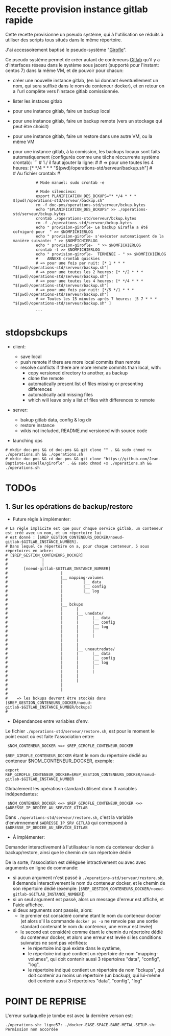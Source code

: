# Recette provision instance gitlab rapide

Cette recette provisionne un pseudo système, qui à l'utilisation se réduits à utiliser des scripts tous situés dans le même répertoire.

J'ai accessoirement baptisé le pseudo-système "[Girofle](#)".

Ce pseudo système permet de créer autant de conteneurs [Gitlab](https://gitlab.io) qu'il y a d'interfaces réseau dans le système sous jacent (supporté pour l'instant: centos 7) 
dans la même VM, et de pouvoir pour chacun:
* créer une nouvelle instance gitlab, (en lui donnant éventuellement un nom, qui sera suffixé dans le nom du conteneur docker), et en retour on a l'url complète vers l'instace gitlab comissionnée.
* lister les instaces gitlab
* pour une instance gitlab, faire un backup local
* pour une instance gitlab, faire un backup remote (vers un stockage qui peut être choisit)
* pour une instance gitlab, faire un restore dans une autre VM, ou la même VM
* pour une instance gitlab, à la comission, les backups locaux sont faits automatiquement (configurés comme une tâche réccurrente système crontab):
				```
				# 1./ il faut ajouter la ligne:
				# 
				# => pour une toutes les 4 heures: [* */4 * * * "$(pwd)/operations-std/serveur/backup.sh"]
				#  
				# Au fichier crontab:
				# 

				# Mode manuel: sudo crontab -e

				# Mode silencieux:
				export PLANIFICATION_DES_BCKUPS="* */4 * * *   $(pwd)/operations-std/serveur/backup.sh"
				rm -f doc-pms/operations-std/serveur/bckup.kytes
				echo "$PLANIFICATION_DES_BCKUPS" >> ./operations-std/serveur/bckup.kytes
				crontab ./operations-std/serveur/bckup.kytes
				rm -f ./operations-std/serveur/bckup.kytes
				echo " provision-girofle- Le backup Girafle a été cofniguré pour  " >> $NOMFICHIERLOG
				echo " provision-girofle- s'exécuter automatiquent de la manière suivante: " >> $NOMFICHIERLOG
				echo " provision-girofle-  " >> $NOMFICHIERLOG
				crontab -l >> $NOMFICHIERLOG
				echo " provision-girofle-  TERMINEE - " >> $NOMFICHIERLOG
				#    ANNEXE crontab quickies
				# => pour une fois par nuit: [* 1 * * * "$(pwd)/operations-std/serveur/backup.sh"]
				# => pour une toutes les 2 heures: [* */2 * * * "$(pwd)/operations-std/serveur/backup.sh"]
				# => pour une toutes les 4 heures: [* */4 * * * "$(pwd)/operations-std/serveur/backup.sh"]
				# => pour une fois par nuit: [*/5 */1 * * * "$(pwd)/operations-std/serveur/backup.sh"]
				# => Toutes les 15 minutes après 7 heures: [5 7 * * * "$(pwd)/operations-std/serveur/backup.sh" ]

				```
<!-- # 2./ il faut redémarrer le système? (me souvient plus...) --> 

# stdopsbckups

* client:
  * save local
  * push remote if there are more local commits  than remote
  * resolve conflicts if there are more remote commits than local, with:
    * copy versioned directory to another, as backup
    * clone the remote
    * automatically present list of files missing or presenting differences
	* automatically add missing files
	* which will leave only a list of files with differences to remote
* server:
  * bakup gitlab data, config & log dir
  * restore instance
  * wikis not included, README.md versioned with source code
  
  
* launching ops

```
# mkdir doc-pms && cd doc-pms && git clone "" . && sudo chmod +x ./operations.sh && ./operations.sh
# mkdir doc-pms && cd doc-pms && git clone "https://github.com/Jean-Baptiste-Lasselle/girofle" . && sudo chmod +x ./operations.sh && ./operations.sh

```

# TODOs

## 1. Sur les opérations de backup/restore

* Future règle à implémenter:
```
# La règle implicite est que pour chaque service gitlab, un conteneur est créé avec un nom, et un répertoire lui
# est donné : [$REP_GESTION_CONTENEURS_DOCKER/noeud-gitlab-$GITLAB_INSTANCE_NUMBER].
# Dans lequel ce répertoire on a, pour chaque conteneur, 5 sous répertoires en arbre:
# [$REP_GESTION_CONTENEURS_DOCKER]
#				| 
#				| 
# 		[noeud-gitlab-$GITLAB_INSTANCE_NUMBER]
# 						|
# 						|__ mapping-volumes
# 						|	   	  |__ data
# 						|	   	  |__ config
# 						|	   	  |__ log
# 						|
# 						|
# 						|__ bckups
# 						|	   |
# 						|	   |__ unedate/
# 						|	   |	  |__ data
# 						|	   |	  |__ config
# 						|	   |	  |__ log
# 						|	   |	  |
# 						|	   |	  |
# 						|	   |
# 						|	   |
# 						|	   |__ uneautredate/
# 						|	   |	  |__ data
# 						|	   |	  |__ config
# 						|	   |	  |__ log
# 						|	   |	  |
# 						|	   |	  |
# 						|	   |
# 						|	   |
# 						|	   
# 						|	      
#    
#    => les bckups devront être stockés dans [$REP_GESTION_CONTENEURS_DOCKER/noeud-gitlab-$GITLAB_INSTANCE_NUMBER/bckups]
#    

```

* Dépendances entre variables d'env.

Le fichier `./operations-std/serveur/restore.sh`, est pour le moment le point exact où est faite l'association entre: 

```
 $NOM_CONTENEUR_DOCKER <=> $REP_GIROFLE_CONTENEUR_DOCKER
```
`$REP_GIROFLE_CONTENEUR_DOCKER` étant le nom du répertoire dédié au conteneur $NOM_CONTENEUR_DOCKER, exemple: 

```
export REP_GIROFLE_CONTENEUR_DOCKER=$REP_GESTION_CONTENEURS_DOCKER/noeud-gitlab-$GITLAB_INSTANCE_NUMBER
```

Globalement les opératiosn standard utilisent donc 3 variables indépendantes:

```
 $NOM_CONTENEUR_DOCKER <=> $REP_GIROFLE_CONTENEUR_DOCKER <=> $ADRESSE_IP_DEDIEE_AU_SERVICE_GITLAB
```

Dans `./operations-std/serveur/restore.sh`, c'est la variable d'envirnnement `$ADRESSE_IP_SRV_GITLAB` qui correspond à `$ADRESSE_IP_DEDIEE_AU_SERVICE_GITLAB`



* À implémenter:

Demander interactivement à l'utilisateur le nom du conteneur docker à backup/restore, ainsi que le chemin de son répertoire dédié

De la sorte, l'association est déléguée intractivement ou avec avec arguments en ligne de commande:

* si aucun argument n'est passé à `./operations-std/serveur/restore.sh`, il demande interactivement le nom du conteneur docker, et le chemin de son répertoire dédié (exemple: [`$REP_GESTION_CONTENEURS_DOCKER/noeud-gitlab-$GITLAB_INSTANCE_NUMBER`])
* si un seul argument est passé, alors un message d'erreur est affiché, et l'aide affichée.
* si deux arguments sont passés, alors:
  * le premier est considéré comme étant le nom du conteneur docker (et alors s'il la commande `docker ps -a` ne renvoie pas une sortie standard contenant le nom du conteneur, une erreur est levée)
  * le second est considéré comme étant le chemin du répertoire dédié du conteneur docker, et alors une erreur est levée si les conditions suivnates ne sont pas vérifiées:
    *  le répertoire indiqué existe dans le système,
    *  le répertoire indiqué contient un répertoire de nom "mapping-volumes", qui doit contenir aussi 3 répertoires "data", "config", "log", 
    *  le répertoire indiqué contient un répertoire de nom "bckups", qui doit contenir au moins un répertoire (un backup), qui lui-même doit contenir aussi 3 répertoires "data", "config", "log"


# POINT DE REPRISE

L'erreur surlaquelle je tombe est avec la dernière verson est:
```
./operations.sh: ligne57: ./docker-EASE-SPACE-BARE-METAL-SETUP.sh: Permission non accordée
```